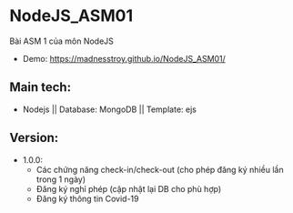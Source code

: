 # NodeJS_ASM01
Bài ASM 1 của môn NodeJS
- Demo: https://madnesstroy.github.io/NodeJS_ASM01/

## Main tech:
- Nodejs || Database: MongoDB || Template: ejs

## Version: 

- 1.0.0: 
  - Các chứng năng check-in/check-out (cho phép đăng ký nhiều lần trong 1 ngày)
  - Đăng ký nghỉ phép (cập nhật lại DB cho phù hợp)
  - Đăng ký thông tin Covid-19

     
